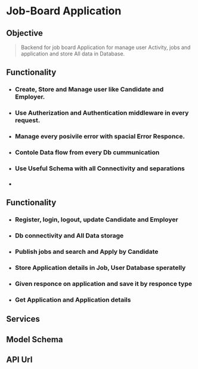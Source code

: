 # Job-Board Application
## Objective
> Backend for job board Application for manage user Activity, jobs and application and store All data in Database.

## Functionality
- ### Create, Store and Manage user like Candidate and Employer.
- ### Use Autherization and Authentication middleware in every request.
- ### Manage every posivile error with spacial Error Responce.
- ### Contole Data flow from every Db cummunication
- ### Use Useful Schema with all Connectivity and separations
- ### 
## Functionality 
- ### Register, login, logout, update Candidate and Employer
- ### Db connectivity and All Data storage
- ### Publish jobs and search and Apply by Candidate
- ### Store Application details in Job, User Database speratelly
- ### Given responce on application and save it by responce type
- ### Get Application and Application details

## Services

## Model Schema

## API Url